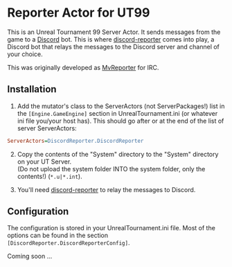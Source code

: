 # Reporter Actor for UT99

This is an Unreal Tournament 99 Server Actor. It sends messages from the game to a [Discord](https://discordapp.com) bot. This is where [discord-reporter](https://github.com/sn3p/discord-reporter) comes into play, a Discord bot that relays the messages to the Discord server and channel of your choice.

This was originally developed as [MvReporter](https://github.com/sn3p/MvReporter) for IRC.


## Installation

1. Add the mutator's class to the ServerActors (not ServerPackages!) list in the `[Engine.GameEngine]` section in UnrealTournament.ini (or whatever ini file you/your host has). This should go after or at the end of the list of server ServerActors:

```ini
ServerActors=DiscordReporter.DiscordReporter
```

2. Copy the contents of the "System" directory to the "System" directory on your UT Server.  
(Do not upload the system folder INTO the system folder, only the contents!) (`*.u|*.int`).

3. You'll need [discord-reporter](https://github.com/sn3p/discord-reporter) to relay the messages to Discord.


## Configuration

The configuration is stored in your UnrealTournament.ini file. Most of the options can be found in the section `[DiscordReporter.DiscordReporterConfig]`.

Coming soon ...

